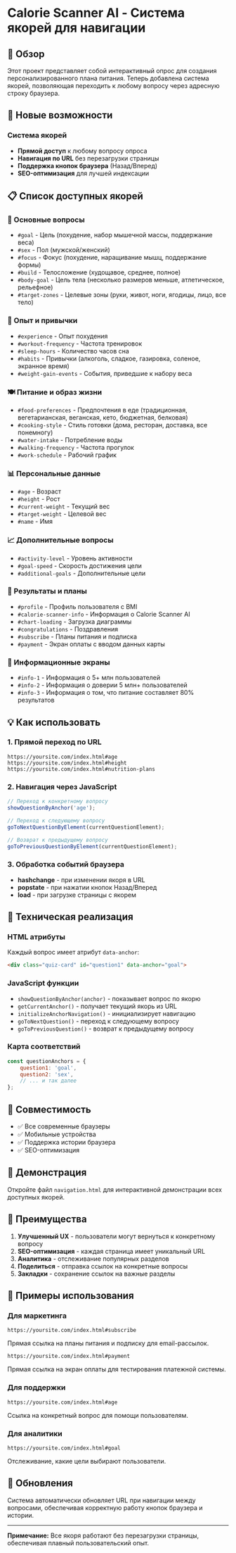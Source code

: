 # Calorie Scanner AI - Система якорей для навигации

## 🌟 Обзор

Этот проект представляет собой интерактивный опрос для создания персонализированного плана питания. Теперь добавлена система якорей, позволяющая переходить к любому вопросу через адресную строку браузера.

## 🚀 Новые возможности

### Система якорей
- **Прямой доступ** к любому вопросу опроса
- **Навигация по URL** без перезагрузки страницы
- **Поддержка кнопок браузера** (Назад/Вперед)
- **SEO-оптимизация** для лучшей индексации

## 📋 Список доступных якорей

### 🎯 Основные вопросы
- `#goal` - Цель (похудение, набор мышечной массы, поддержание веса)
- `#sex` - Пол (мужской/женский)
- `#focus` - Фокус (похудение, наращивание мышц, поддержание формы)
- `#build` - Телосложение (худощавое, среднее, полное)
- `#body-goal` - Цель тела (несколько размеров меньше, атлетическое, рельефное)
- `#target-zones` - Целевые зоны (руки, живот, ноги, ягодицы, лицо, все тело)

### 💪 Опыт и привычки
- `#experience` - Опыт похудения
- `#workout-frequency` - Частота тренировок
- `#sleep-hours` - Количество часов сна
- `#habits` - Привычки (алкоголь, сладкое, газировка, соленое, экранное время)
- `#weight-gain-events` - События, приведшие к набору веса

### 🍽️ Питание и образ жизни
- `#food-preferences` - Предпочтения в еде (традиционная, вегетарианская, веганская, кето, бюджетная, белковая)
- `#cooking-style` - Стиль готовки (дома, ресторан, доставка, все понемногу)
- `#water-intake` - Потребление воды
- `#walking-frequency` - Частота прогулок
- `#work-schedule` - Рабочий график

### 📊 Персональные данные
- `#age` - Возраст
- `#height` - Рост
- `#current-weight` - Текущий вес
- `#target-weight` - Целевой вес
- `#name` - Имя

### 📈 Дополнительные вопросы
- `#activity-level` - Уровень активности
- `#goal-speed` - Скорость достижения цели
- `#additional-goals` - Дополнительные цели

### 🎉 Результаты и планы
- `#profile` - Профиль пользователя с BMI
- `#calorie-scanner-info` - Информация о Calorie Scanner AI
- `#chart-loading` - Загрузка диаграммы
- `#congratulations` - Поздравления
- `#subscribe` - Планы питания и подписка
- `#payment` - Экран оплаты с вводом данных карты

### 🔗 Информационные экраны
- `#info-1` - Информация о 5+ млн пользователей
- `#info-2` - Информация о доверии 5 млн+ пользователей
- `#info-3` - Информация о том, что питание составляет 80% результатов

## 💡 Как использовать

### 1. Прямой переход по URL
```
https://yoursite.com/index.html#age
https://yoursite.com/index.html#height
https://yoursite.com/index.html#nutrition-plans
```

### 2. Навигация через JavaScript
```javascript
// Переход к конкретному вопросу
showQuestionByAnchor('age');

// Переход к следующему вопросу
goToNextQuestionByElement(currentQuestionElement);

// Возврат к предыдущему вопросу
goToPreviousQuestionByElement(currentQuestionElement);
```

### 3. Обработка событий браузера
- **hashchange** - при изменении якоря в URL
- **popstate** - при нажатии кнопок Назад/Вперед
- **load** - при загрузке страницы с якорем

## 🔧 Техническая реализация

### HTML атрибуты
Каждый вопрос имеет атрибут `data-anchor`:
```html
<div class="quiz-card" id="question1" data-anchor="goal">
```

### JavaScript функции
- `showQuestionByAnchor(anchor)` - показывает вопрос по якорю
- `getCurrentAnchor()` - получает текущий якорь из URL
- `initializeAnchorNavigation()` - инициализирует навигацию
- `goToNextQuestion()` - переход к следующему вопросу
- `goToPreviousQuestion()` - возврат к предыдущему вопросу

### Карта соответствий
```javascript
const questionAnchors = {
    question1: 'goal',
    question2: 'sex',
    // ... и так далее
};
```

## 📱 Совместимость

- ✅ Все современные браузеры
- ✅ Мобильные устройства
- ✅ Поддержка истории браузера
- ✅ SEO-оптимизация

## 🎨 Демонстрация

Откройте файл `navigation.html` для интерактивной демонстрации всех доступных якорей.

## 🚀 Преимущества

1. **Улучшенный UX** - пользователи могут вернуться к конкретному вопросу
2. **SEO-оптимизация** - каждая страница имеет уникальный URL
3. **Аналитика** - отслеживание популярных разделов
4. **Поделиться** - отправка ссылок на конкретные вопросы
5. **Закладки** - сохранение ссылок на важные разделы

## 📝 Примеры использования

### Для маркетинга
```
https://yoursite.com/index.html#subscribe
```
Прямая ссылка на планы питания и подписку для email-рассылок.

```
https://yoursite.com/index.html#payment
```
Прямая ссылка на экран оплаты для тестирования платежной системы.

### Для поддержки
```
https://yoursite.com/index.html#age
```
Ссылка на конкретный вопрос для помощи пользователям.

### Для аналитики
```
https://yoursite.com/index.html#goal
```
Отслеживание, какие цели выбирают пользователи.

## 🔄 Обновления

Система автоматически обновляет URL при навигации между вопросами, обеспечивая корректную работу кнопок браузера и истории.

---

**Примечание:** Все якоря работают без перезагрузки страницы, обеспечивая плавный пользовательский опыт.
